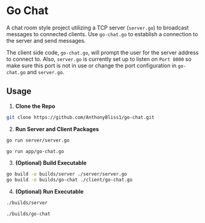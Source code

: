 # Go Chat

A chat room style project utilizing a TCP server (`server.go`) to broadcast messages to connected clients. Use `go-chat.go` to establish a connection to the server and send messages. 

The client side code, `go-chat.go`, will prompt the user for the server address to connect to. Also, `server.go` is currently set up to listen on `Port 8000` so make sure this port is not in use or change the port configuration in `go-chat.go` and `server.go`.

## Usage 

1. **Clone the Repo**
```bash
git clone https://github.com/AnthonyBliss1/go-chat.git
```

2. **Run Server and Client Packages** 
```bash 
go run server/server.go
```

```bash 
go run app/go-chat.go
```

3. **(Optional) Build Executable**
```bash 
go build -o builds/server ./server/server.go
go build -o builds/go-chat ./client/go-chat.go
```

4. **(Optional) Run Executable**
```bash 
./builds/server
```

```bash
./builds/go-chat
```